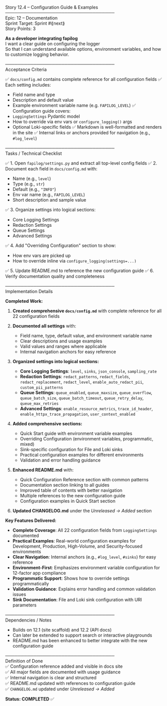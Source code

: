 Story 12.4 – Configuration Guide & Examples  
───────────────────────────────────  
Epic: 12 – Documentation  
Sprint Target: Sprint #⟪next⟫  
Story Points: 3

**As a developer integrating fapilog**  
I want a clear guide on configuring the logger  
So that I can understand available options, environment variables, and how to customize logging behavior.

───────────────────────────────────  
Acceptance Criteria

✅ `docs/config.md` contains complete reference for all configuration fields
✅ Each setting includes:

- Field name and type
- Description and default value
- Example environment variable name (e.g. `FAPILOG_LEVEL`)
  ✅ Configuration guide covers:
- `LoggingSettings` Pydantic model
- How to override via env vars or `configure_logging()` args
- Optional Loki-specific fields
  ✅ Markdown is well-formatted and renders in the site
  ✅ Internal links or anchors provided for navigation (e.g., `#log_level`)

───────────────────────────────────  
Tasks / Technical Checklist

✅ 1. Open `fapilog/settings.py` and extract all top-level config fields
✅ 2. Document each field in `docs/config.md` with:

- Name (e.g., `level`)
- Type (e.g., `str`)
- Default (e.g., `"INFO"`)
- Env var name (e.g., `FAPILOG_LEVEL`)
- Short description and sample value

✅ 3. Organize settings into logical sections:

- Core Logging Settings
- Redaction Settings
- Queue Settings
- Advanced Settings

✅ 4. Add "Overriding Configuration" section to show:

- How env vars are picked up
- How to override inline via `configure_logging(settings=...)`

✅ 5. Update README.md to reference the new configuration guide
✅ 6. Verify documentation quality and completeness

───────────────────────────────────  
Implementation Details

**Completed Work:**

1. **Created comprehensive `docs/config.md`** with complete reference for all 22 configuration fields
2. **Documented all settings** with:

   - Field name, type, default value, and environment variable name
   - Clear descriptions and usage examples
   - Valid values and ranges where applicable
   - Internal navigation anchors for easy reference

3. **Organized settings into logical sections:**

   - **Core Logging Settings**: `level`, `sinks`, `json_console`, `sampling_rate`
   - **Redaction Settings**: `redact_patterns`, `redact_fields`, `redact_replacement`, `redact_level`, `enable_auto_redact_pii`, `custom_pii_patterns`
   - **Queue Settings**: `queue_enabled`, `queue_maxsize`, `queue_overflow`, `queue_batch_size`, `queue_batch_timeout`, `queue_retry_delay`, `queue_max_retries`
   - **Advanced Settings**: `enable_resource_metrics`, `trace_id_header`, `enable_httpx_trace_propagation`, `user_context_enabled`

4. **Added comprehensive sections:**

   - Quick Start guide with environment variable examples
   - Overriding Configuration (environment variables, programmatic, mixed)
   - Sink-specific configuration for File and Loki sinks
   - Practical configuration examples for different environments
   - Validation and error handling guidance

5. **Enhanced README.md** with:

   - Quick Configuration Reference section with common patterns
   - Documentation section linking to all guides
   - Improved table of contents with better navigation
   - Multiple references to the new configuration guide
   - Configuration examples in Quick Start section

6. **Updated CHANGELOG.md** under the _Unreleased → Added_ section

**Key Features Delivered:**

- **Complete Coverage**: All 22 configuration fields from `LoggingSettings` documented
- **Practical Examples**: Real-world configuration examples for Development, Production, High-Volume, and Security-focused environments
- **Clear Navigation**: Internal anchors (e.g., `#log_level`, `#sinks`) for easy reference
- **Environment-First**: Emphasizes environment variable configuration for 12-factor app compliance
- **Programmatic Support**: Shows how to override settings programmatically
- **Validation Guidance**: Explains error handling and common validation issues
- **Sink Documentation**: File and Loki sink configuration with URI parameters

───────────────────────────────────  
Dependencies / Notes

- Builds on 12.1 (site scaffold) and 12.2 (API docs)
- Can later be extended to support search or interactive playgrounds
- README.md has been enhanced to better integrate with the new configuration guide

───────────────────────────────────  
Definition of Done  
✅ Configuration reference added and visible in docs site  
✅ All major fields are documented with usage guidance  
✅ Internal navigation is clear and structured  
✅ README.md updated with references to configuration guide  
✅ `CHANGELOG.md` updated under _Unreleased → Added_

**Status: COMPLETED** ✅
